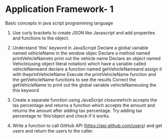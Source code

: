 # Application Framework- 1
Basic concepts in java script programming language

1.  Use curly brackets to create JSON like Javascript and add properties and functions to the object.

2. Understand 'this' keyword in JavaScropt
  Declare a global variable named vehicleName in the window objec
  Declare a method named printVehicleNameto print out the vehicle name
  Declare an object named Vehicle(using object literal notation) which have a variable called vehicleNameand declare a function named       getVehicleNameand assign it with theprintVehicleName
  Execute the printVehicleName function and the getVehicleName functions to see the results
  Correct the getVehicleName to print out the global variable vehicleNameusing the this keyword
  
3. Create a separate function using JavaScript closurewhich accepts the tax percentage and returns a function which accepts the amount and returns the amount after adding tax percentage. Try adding tax percentage to ‘this’object and check if it works.

4. Write a function to call GitHub API (https://api.github.com/users) and get users and return the users to the caller.
